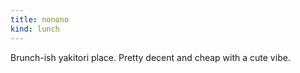 ```yaml
---
title: nonono
kind: lunch
---
```

Brunch-ish yakitori place. Pretty decent and cheap with a cute vibe.
